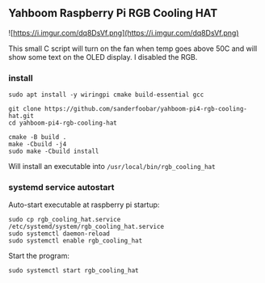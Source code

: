 ## Yahboom Raspberry Pi RGB Cooling HAT

![https://i.imgur.com/dq8DsVf.png](https://i.imgur.com/dq8DsVf.png)

This small C script will turn on the fan when temp goes above 50C and will 
show some text on the OLED display. I disabled the RGB.

### install

```
sudo apt install -y wiringpi cmake build-essential gcc

git clone https://github.com/sanderfoobar/yahboom-pi4-rgb-cooling-hat.git
cd yahboom-pi4-rgb-cooling-hat

cmake -B build .
make -Cbuild -j4
sudo make -Cbuild install
```

Will install an executable into `/usr/local/bin/rgb_cooling_hat`

### systemd service autostart

Auto-start executable at raspberry pi startup:

```
sudo cp rgb_cooling_hat.service /etc/systemd/system/rgb_cooling_hat.service
sudo systemctl daemon-reload
sudo systemctl enable rgb_cooling_hat
```

Start the program:

```
sudo systemctl start rgb_cooling_hat
```

